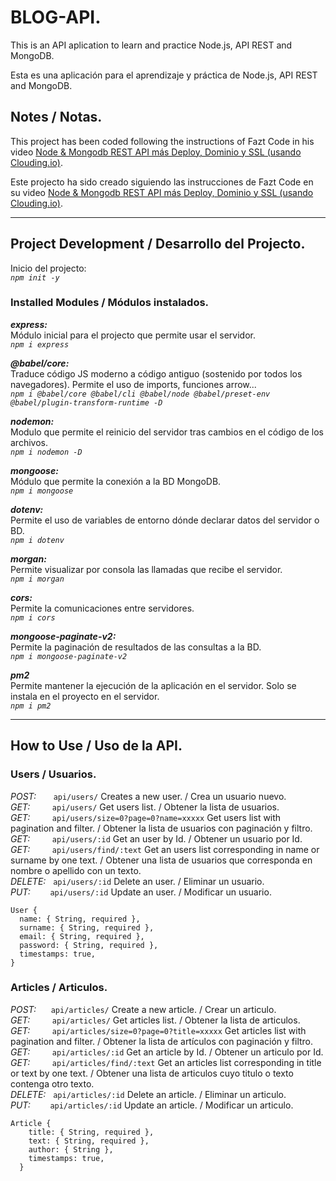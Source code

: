 # BLOG-API.

This is an API aplication to learn and practice Node.js, API REST and MongoDB.

Esta es una aplicación para el aprendizaje y práctica de Node.js, API REST and MongoDB.

## Notes / Notas.

This project has been coded following the instructions of Fazt Code in his video [Node & Mongodb REST API más Deploy, Dominio y SSL (usando Clouding.io)](https://www.youtube.com/watch?v=HEx2lVokPu0).

Este projecto ha sido creado siguiendo las instrucciones de Fazt Code en su video [Node & Mongodb REST API más Deploy, Dominio y SSL (usando Clouding.io)](https://www.youtube.com/watch?v=HEx2lVokPu0).

---

## Project Development / Desarrollo del Projecto.

Inicio del projecto:  
_`npm init -y`_

### Installed Modules / Módulos instalados.

**_express:_**  
Módulo inicial para el projecto que permite usar el servidor.  
_`npm i express`_

**_@babel/core:_**  
Traduce código JS moderno a código antiguo (sostenido por todos los navegadores). Permite el uso de imports, funciones arrow...  
_`npm i @babel/core @babel/cli @babel/node @babel/preset-env @babel/plugin-transform-runtime -D`_

**_nodemon:_**  
Modulo que permite el reinicio del servidor tras cambios en el código de los archivos.  
_`npm i nodemon -D`_

**_mongoose:_**  
Módulo que permite la conexión a la BD MongoDB.  
_`npm i mongoose`_

**_dotenv:_**  
Permite el uso de variables de entorno dónde declarar datos del servidor o BD.  
_`npm i dotenv`_

**_morgan:_**  
Permite visualizar por consola las llamadas que recibe el servidor.  
_`npm i morgan`_

**_cors:_**  
Permite la comunicaciones entre servidores.  
_`npm i cors`_  

**_mongoose-paginate-v2:_**  
Permite la paginación de resultados de las consultas a la BD.  
_`npm i mongoose-paginate-v2`_  

**_pm2_**  
Permite mantener la ejecución de la aplicación en el servidor. Solo se instala en el proyecto en el servidor.  
_`npm i pm2`_  

---

## How to Use / Uso de la API.

### Users / Usuarios.

_POST:_ &nbsp; &nbsp; &nbsp; `api/users/` Creates a new user. / Crea un usuario nuevo.  
_GET:_ &nbsp; &nbsp; &nbsp; &nbsp; `api/users/` Get users list. / Obtener la lista de usuarios.  
_GET:_ &nbsp; &nbsp; &nbsp; &nbsp; `api/users/size=0?page=0?name=xxxxx` Get users list with pagination and filter. / Obtener la lista de usuarios con paginación y filtro.  
_GET:_ &nbsp; &nbsp; &nbsp; &nbsp; `api/users/:id` Get an user by Id. / Obtener un usuario por Id.  
_GET:_ &nbsp; &nbsp; &nbsp; &nbsp; `api/users/find/:text` Get an users list corresponding in name or surname by one text. / Obtener una lista de usuarios que corresponda en nombre o apellido con un texto.  
_DELETE:_ &nbsp; `api/users/:id` Delete an user. / Eliminar un usuario.  
_PUT:_ &nbsp; &nbsp; &nbsp; &nbsp;`api/users/:id` Update an user. / Modificar un usuario.

```
User {
  name: { String, required },
  surname: { String, required },
  email: { String, required },
  password: { String, required },
  timestamps: true,
}
```

### Articles / Articulos.

_POST:_ &nbsp;  &nbsp; &nbsp;`api/articles/` Create a new article. / Crear un articulo.  
_GET:_ &nbsp; &nbsp; &nbsp; &nbsp; `api/articles/` Get articles list. / Obtener la lista de articulos.  
_GET:_ &nbsp; &nbsp; &nbsp; &nbsp; `api/articles/size=0?page=0?title=xxxxx` Get articles list with pagination and filter. / Obtener la lista de artículos con paginación y filtro.  
_GET:_ &nbsp; &nbsp; &nbsp; &nbsp; `api/articles/:id` Get an article by Id. / Obtener un articulo por Id.  
_GET:_ &nbsp; &nbsp; &nbsp; &nbsp; `api/articles/find/:text` Get an articles list corresponding in title or text by one text. / Obtener una lista de articulos cuyo titulo o texto contenga otro texto.  
_DELETE:_ &nbsp; `api/articles/:id` Delete an article. / Eliminar un articulo.  
_PUT:_ &nbsp; &nbsp; &nbsp; &nbsp;`api/articles/:id` Update an article. / Modificar un articulo.

```
Article {
    title: { String, required },
    text: { String, required },
    author: { String },
    timestamps: true,
  }
```
